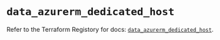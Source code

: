 # `data_azurerm_dedicated_host`

Refer to the Terraform Registory for docs: [`data_azurerm_dedicated_host`](https://www.terraform.io/docs/providers/azurerm/d/dedicated_host).
